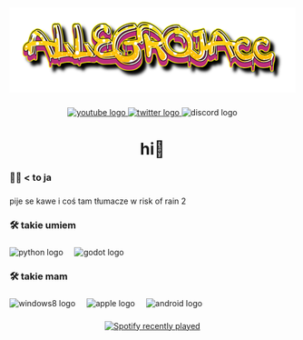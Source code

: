 <div align="center">
  <img height="150" src="https://github.com/allegrojacc/allegrojacc/blob/main/allegrojacc.png?raw=true"  />
</div>

###

<div align="center">
  <a href="https://www.youtube.com/channel/UCn4_9_0r_grPdo-2ZLNcoYg" target="_blank">
    <img src="https://img.shields.io/static/v1?message=Youtube&logo=youtube&label=&color=FF0000&logoColor=white&labelColor=&style=for-the-badge" height="25" alt="youtube logo"  />
  </a>
  <a href="https://twitter.com/allegrojacc" target="_blank">
    <img src="https://img.shields.io/static/v1?message=Twitter&logo=twitter&label=&color=1DA1F2&logoColor=white&labelColor=&style=for-the-badge" height="25" alt="twitter logo"  />
  </a>
  <img src="https://img.shields.io/static/v1?message=@Allegrojacc&logo=discord&label=&color=7289DA&logoColor=white&labelColor=&style=for-the-badge" height="25" alt="discord logo"  />
</div>

###

<h1 align="center">hi👋</h1>

###

<h3 align="left">👩‍💻  < to ja</h3>

###

<p align="left">pije se kawe i coś tam tłumacze w risk of rain 2</p>

###

<h3 align="left">🛠 takie umiem</h3>

###

<div align="left">
  <img src="https://cdn.jsdelivr.net/gh/devicons/devicon/icons/python/python-original.svg" height="40" alt="python logo"  />
  <img width="12" />
  <img src="https://cdn.jsdelivr.net/gh/devicons/devicon/icons/godot/godot-original.svg" height="40" alt="godot logo"  />
</div>

###

<h3 align="left">🛠 takie mam</h3>

###

<div align="left">
  <img src="https://cdn.jsdelivr.net/gh/devicons/devicon/icons/windows8/windows8-original.svg" height="40" alt="windows8 logo"  />
  <img width="12" />
  <img src="https://cdn.jsdelivr.net/gh/devicons/devicon/icons/apple/apple-original.svg" height="40" alt="apple logo"  />
  <img width="12" />
  <img src="https://cdn.jsdelivr.net/gh/devicons/devicon/icons/android/android-original.svg" height="40" alt="android logo"  />
  <img width="12" />
</div>

###

<div align="center">
  <a href="https://open.spotify.com/user/ws3jkxaawx3yq9fihp9okm6pg">
    <img src="https://spotify-recently-played-readme.vercel.app/api?user=ws3jkxaawx3yq9fihp9okm6pg&count=1" alt="Spotify recently played"  />
  </a>
</div>

###
